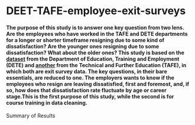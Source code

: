# DEET-TAFE-employee-exit-surveys
#### The purpose of this study is to answer one key question from two lens. Are the employees who have worked in the TAFE and DETE departments for a longer or shorter timeframe resigning due to some kind of dissatisfaction? Are the younger ones resigning due to some dissatisfaction? What about the older ones? This study is based on the [dataset](https://data.gov.au/dataset/ds-qld-fe96ff30-d157-4a81-851d-215f2a0fe26d/details?q=exit%20survey) from the Department of Education, Training and Employment (DETE) and [another](https://data.gov.au/dataset/ds-qld-89970a3b-182b-41ea-aea2-6f9f17b5907e/details?q=exit%20survey) from the Technical and Further Education (TAFE), in which both are exit survey data. The key questions, in their bare essentials, are reduced to one. The employers wants to know if the employees who resign are leaving dissatisfied, first and foremost, and, if so, how does that dissatisfaction rate fluctuate by age or career stage.This is the first purpose of this study, while the second is for course training in data cleaning.   


Summary of Results
